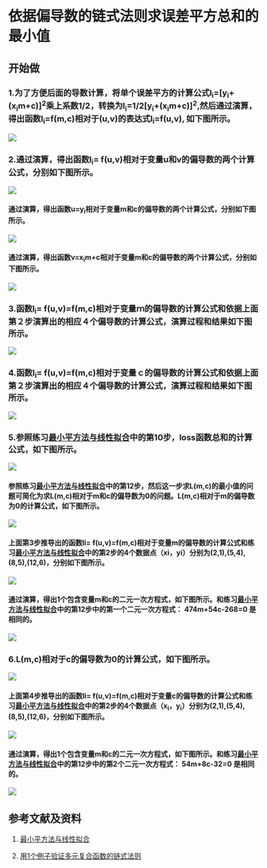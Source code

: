 # 依据偏导数的链式法则求误差平方总和的最小值

## 开始做

### 1.为了方便后面的导数计算，将单个误差平方的计算公式l<sub>i</sub>=[y<sub>i</sub>+(x<sub>i</sub>m+c)]<sup>2</sup>乘上系数1/2，转换为l<sub>i</sub>=1/2[y<sub>i</sub>+(x<sub>i</sub>m+c)]<sup>2</sup>,然后通过演算，得出函数l<sub>i</sub>=f(m,c)相对于(u,v)的表达式l<sub>i</sub>=f(u,v), 如下图所示。

![](/images/统计/依据偏导数的链式法则求误差平方总和的最小值/1a.jpg)

### 2.通过演算，得出函数l<sub>i</sub>= f(u,v)相对于变量u和v的偏导数的两个计算公式，分别如下图所示。

![](/images/统计/依据偏导数的链式法则求误差平方总和的最小值/2a1.jpg)

#### 通过演算，得出函数u=y<sub>i</sub>相对于变量m和c的偏导数的两个计算公式，分别如下图所示。

![](/images/统计/依据偏导数的链式法则求误差平方总和的最小值/2a2.jpg)

#### 通过演算，得出函数v=x<sub>i</sub>m+c相对于变量m和c的偏导数的两个计算公式，分别如下图所示。

![](/images/统计/依据偏导数的链式法则求误差平方总和的最小值/2a3.jpg)

### 3.函数l<sub>i</sub>= f(u,v)=f(m,c)相对于变量ｍ的偏导数的计算公式和依据上面第２步演算出的相应４个偏导数的计算公式，演算过程和结果如下图所示。

![](/images/统计/依据偏导数的链式法则求误差平方总和的最小值/3a.jpg)

### 4.函数l<sub>i</sub>= f(u,v)=f(m,c)相对于变量ｃ的偏导数的计算公式和依据上面第２步演算出的相应４个偏导数的计算公式，演算过程和结果如下图所示。

![](/images/统计/依据偏导数的链式法则求误差平方总和的最小值/4a.jpg)

### 5.参照练习[最小平方法与线性拟合](https://github.com/quanbinn/Learn-Mathematical-Olympiad-The-Interactive-Way/blob/master/chapters/%E7%BB%9F%E8%AE%A1/%E6%9C%80%E5%B0%8F%E5%B9%B3%E6%96%B9%E6%B3%95%E4%B8%8E%E7%BA%BF%E6%80%A7%E6%8B%9F%E5%90%88.md#10-%E8%BF%994%E4%B8%AA%E8%B7%9D%E7%A6%BB%E7%9A%84%E5%B9%B3%E6%96%B9%E5%92%8C%E8%BF%9B%E8%A1%8C%E7%9B%B8%E5%8A%A0%E7%84%B6%E5%90%8E%E6%8A%8Ax1y1x2y2x3y3x4y4%E7%9A%84%E5%85%B7%E4%BD%93%E6%95%B0%E5%80%BC%E4%BB%A3%E5%85%A5%E4%BD%A0%E7%9A%84%E6%BC%94%E7%AE%97%E7%BB%93%E6%9E%9C%E5%BA%94%E8%AF%A5%E5%A6%82%E4%B8%8B%E5%9B%BE%E6%89%80%E7%A4%BA)中的第10步，loss函数总和的计算公式，如下图所示。

![](/images/统计/依据偏导数的链式法则求误差平方总和的最小值/5a1.jpg)

#### 参照练习[最小平方法与线性拟合](https://github.com/quanbinn/Learn-Mathematical-Olympiad-The-Interactive-Way/blob/master/chapters/%E7%BB%9F%E8%AE%A1/%E6%9C%80%E5%B0%8F%E5%B9%B3%E6%96%B9%E6%B3%95%E4%B8%8E%E7%BA%BF%E6%80%A7%E6%8B%9F%E5%90%88.md#12%E4%B8%8A%E4%B8%80%E6%AC%A1%E7%9A%84%E5%87%BD%E6%95%B0%E5%BC%8F%E5%8F%AF%E5%86%99%E4%B8%BAsmc237-m2--54mc--4c2---268m---32c--78-%E7%84%B6%E5%90%8E%E8%BF%99%E4%B8%80%E6%AD%A5%E6%B1%82smc%E7%9A%84%E6%9C%80%E5%B0%8F%E5%80%BC%E7%9A%84%E9%97%AE%E9%A2%98%E5%8F%AF%E7%AE%80%E5%8C%96%E4%B8%BA%E6%B1%82smc%E7%9B%B8%E5%AF%B9%E4%BA%8Em%E5%92%8Cc%E7%9A%84%E5%81%8F%E5%AF%BC%E6%95%B0%E4%B8%BA%E9%9B%B6%E7%9A%84%E9%97%AE%E9%A2%98%E4%BD%A0%E5%8F%AF%E4%BB%A5%E6%BC%94%E7%AE%97%E5%87%BA%E4%B8%A4%E4%B8%AA%E5%8C%85%E5%90%AB%E5%8F%98%E9%87%8Fm%E5%92%8Cc%E7%9A%84%E4%BA%8C%E5%85%83%E4%B8%80%E6%AC%A1%E6%96%B9%E7%A8%8B%E5%BC%8F%E5%A6%82%E4%B8%8B%E5%9B%BE%E6%89%80%E7%A4%BA)中的第12步，然后这一步求L(m,c)的最小值的问题可简化为求L(m,c)相对于m和c的偏导数为0的问题。L(m,c)相对于m的偏导数为0的计算公式，如下图所示。

![](/images/统计/依据偏导数的链式法则求误差平方总和的最小值/5a2.jpg)

#### 上面第3步推导出的函数li= f(u,v)=f(m,c)相对于变量m的偏导数的计算公式和练习[最小平方法与线性拟合](https://github.com/quanbinn/Learn-Mathematical-Olympiad-The-Interactive-Way/blob/master/chapters/%E7%BB%9F%E8%AE%A1/%E6%9C%80%E5%B0%8F%E5%B9%B3%E6%96%B9%E6%B3%95%E4%B8%8E%E7%BA%BF%E6%80%A7%E6%8B%9F%E5%90%88.md#2-%E7%94%A8%E8%93%9D%E8%89%B2%E7%9A%84%E9%93%85%E7%AC%94%E6%8A%8A%E5%B7%B2%E7%BB%8F%E5%8F%96%E5%BE%97%E7%9A%844%E4%B8%AA%E5%9D%90%E6%A0%87%E7%82%B9x12y11x25y24x38y35x412y46%E7%9A%84%E6%95%B0%E6%8D%AE%E5%9C%A8%E8%BF%99%E4%B8%AAa3%E7%9A%84%E5%9D%90%E6%A0%87%E7%BA%B8%E5%81%9A%E5%87%BA%E6%A0%87%E8%AE%B0%E5%A6%82%E4%B8%8B%E5%9B%BE%E6%89%80%E7%A4%BA)中的第2步的4个数据点（xi，yi）分别为(2,1),(5,4),(8,5),(12,6)，分别如下图所示。

![](/images/统计/依据偏导数的链式法则求误差平方总和的最小值/5a3.jpg)

#### 通过演算，得出1个包含变量m和c的二元一次方程式，如下图所示。和练习[最小平方法与线性拟合](https://github.com/quanbinn/Learn-Mathematical-Olympiad-The-Interactive-Way/blob/master/chapters/%E7%BB%9F%E8%AE%A1/%E6%9C%80%E5%B0%8F%E5%B9%B3%E6%96%B9%E6%B3%95%E4%B8%8E%E7%BA%BF%E6%80%A7%E6%8B%9F%E5%90%88.md#12%E4%B8%8A%E4%B8%80%E6%AC%A1%E7%9A%84%E5%87%BD%E6%95%B0%E5%BC%8F%E5%8F%AF%E5%86%99%E4%B8%BAsmc237-m2--54mc--4c2---268m---32c--78-%E7%84%B6%E5%90%8E%E8%BF%99%E4%B8%80%E6%AD%A5%E6%B1%82smc%E7%9A%84%E6%9C%80%E5%B0%8F%E5%80%BC%E7%9A%84%E9%97%AE%E9%A2%98%E5%8F%AF%E7%AE%80%E5%8C%96%E4%B8%BA%E6%B1%82smc%E7%9B%B8%E5%AF%B9%E4%BA%8Em%E5%92%8Cc%E7%9A%84%E5%81%8F%E5%AF%BC%E6%95%B0%E4%B8%BA%E9%9B%B6%E7%9A%84%E9%97%AE%E9%A2%98%E4%BD%A0%E5%8F%AF%E4%BB%A5%E6%BC%94%E7%AE%97%E5%87%BA%E4%B8%A4%E4%B8%AA%E5%8C%85%E5%90%AB%E5%8F%98%E9%87%8Fm%E5%92%8Cc%E7%9A%84%E4%BA%8C%E5%85%83%E4%B8%80%E6%AC%A1%E6%96%B9%E7%A8%8B%E5%BC%8F%E5%A6%82%E4%B8%8B%E5%9B%BE%E6%89%80%E7%A4%BA)中的第12步中的第一个二元一次方程式： 474m+54c-268=0 是相同的。

![](/images/统计/依据偏导数的链式法则求误差平方总和的最小值/5a4.jpg)

### 6.L(m,c)相对于c的偏导数为0的计算公式，如下图所示。

![](/images/统计/依据偏导数的链式法则求误差平方总和的最小值/6a1.jpg)

#### 上面第4步推导出的函数li= f(u,v)=f(m,c)相对于变量c的偏导数的计算公式和练习[最小平方法与线性拟合](https://github.com/quanbinn/Learn-Mathematical-Olympiad-The-Interactive-Way/blob/master/chapters/%E7%BB%9F%E8%AE%A1/%E6%9C%80%E5%B0%8F%E5%B9%B3%E6%96%B9%E6%B3%95%E4%B8%8E%E7%BA%BF%E6%80%A7%E6%8B%9F%E5%90%88.md#2-%E7%94%A8%E8%93%9D%E8%89%B2%E7%9A%84%E9%93%85%E7%AC%94%E6%8A%8A%E5%B7%B2%E7%BB%8F%E5%8F%96%E5%BE%97%E7%9A%844%E4%B8%AA%E5%9D%90%E6%A0%87%E7%82%B9x12y11x25y24x38y35x412y46%E7%9A%84%E6%95%B0%E6%8D%AE%E5%9C%A8%E8%BF%99%E4%B8%AAa3%E7%9A%84%E5%9D%90%E6%A0%87%E7%BA%B8%E5%81%9A%E5%87%BA%E6%A0%87%E8%AE%B0%E5%A6%82%E4%B8%8B%E5%9B%BE%E6%89%80%E7%A4%BA)中的第2步的4个数据点（x<sub>i</sub>，y<sub>i</sub>）分别为(2,1),(5,4),(8,5),(12,6)，分别如下图所示。

![](/images/统计/依据偏导数的链式法则求误差平方总和的最小值/6a2.jpg)

#### 通过演算，得出1个包含变量m和c的二元一次方程式，如下图所示。和练习[最小平方法与线性拟合](https://github.com/quanbinn/Learn-Mathematical-Olympiad-The-Interactive-Way/blob/master/chapters/%E7%BB%9F%E8%AE%A1/%E6%9C%80%E5%B0%8F%E5%B9%B3%E6%96%B9%E6%B3%95%E4%B8%8E%E7%BA%BF%E6%80%A7%E6%8B%9F%E5%90%88.md#12%E4%B8%8A%E4%B8%80%E6%AC%A1%E7%9A%84%E5%87%BD%E6%95%B0%E5%BC%8F%E5%8F%AF%E5%86%99%E4%B8%BAsmc237-m2--54mc--4c2---268m---32c--78-%E7%84%B6%E5%90%8E%E8%BF%99%E4%B8%80%E6%AD%A5%E6%B1%82smc%E7%9A%84%E6%9C%80%E5%B0%8F%E5%80%BC%E7%9A%84%E9%97%AE%E9%A2%98%E5%8F%AF%E7%AE%80%E5%8C%96%E4%B8%BA%E6%B1%82smc%E7%9B%B8%E5%AF%B9%E4%BA%8Em%E5%92%8Cc%E7%9A%84%E5%81%8F%E5%AF%BC%E6%95%B0%E4%B8%BA%E9%9B%B6%E7%9A%84%E9%97%AE%E9%A2%98%E4%BD%A0%E5%8F%AF%E4%BB%A5%E6%BC%94%E7%AE%97%E5%87%BA%E4%B8%A4%E4%B8%AA%E5%8C%85%E5%90%AB%E5%8F%98%E9%87%8Fm%E5%92%8Cc%E7%9A%84%E4%BA%8C%E5%85%83%E4%B8%80%E6%AC%A1%E6%96%B9%E7%A8%8B%E5%BC%8F%E5%A6%82%E4%B8%8B%E5%9B%BE%E6%89%80%E7%A4%BA)中的第12步中的第2个二元一次方程式： 54m+8c-32=0 是相同的。

![](/images/统计/依据偏导数的链式法则求误差平方总和的最小值/6a3.jpg)


## 参考文献及资料

1. 	[最小平方法与线性拟合](https://github.com/quanbinn/Learn-Mathematical-Olympiad-The-Interactive-Way/blob/master/chapters/%E7%BB%9F%E8%AE%A1/%E6%9C%80%E5%B0%8F%E5%B9%B3%E6%96%B9%E6%B3%95%E4%B8%8E%E7%BA%BF%E6%80%A7%E6%8B%9F%E5%90%88.md) 

2. 	[用1个例子验证多元复合函数的链式法则](https://github.com/quanbinn/Learn-Mathematical-Olympiad-The-Interactive-Way/blob/master/chapters/%E5%BE%AE%E5%88%86/%E7%94%A81%E4%B8%AA%E4%BE%8B%E5%AD%90%E9%AA%8C%E8%AF%81%E5%A4%9A%E5%85%83%E5%A4%8D%E5%90%88%E5%87%BD%E6%95%B0%E7%9A%84%E9%93%BE%E5%BC%8F%E6%B3%95%E5%88%99.md) 

